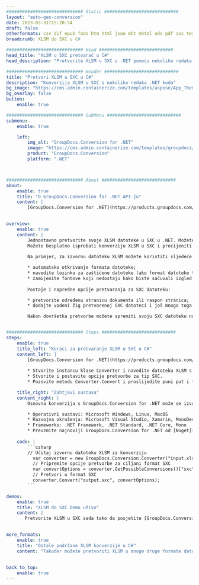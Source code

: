 ```yaml
---
############################# Static ############################
layout: "auto-gen-conversion"
date: 2023-03-31T15:20:54
draft: false
otherformats: csv dif epub fods htm html json mht mhtml ods pdf sxc tex tsv xlam xls xlsb xlsm xlsx xlt xltm xltx xml xps
breadcrumb: XLSM do SXC u C#

############################# Head ############################
head_title: "XLSM u SXC pretvarač u C#"
head_description: "Pretvorite XLSM u SXC u .NET pomoću nekoliko redaka koda. Koristite GroupDocs Document Conversion API za pretvaranje preko 160 formata datoteka."

############################# Header ############################
title: "Pretvori XLSM u SXC u C#"
description: "Konverzija XLSM u SXC s nekoliko redaka .NET koda"
bg_image: "https://cms.admin.containerize.com/templates/aspose/App_Themes/V3/images/bg/header1.png"
bg_overlay: false
button:
    enable: true

############################# SubMenu ############################
submenu:
    enable: true

    left:
        img_alt: "GroupDocs.Conversion for .NET"
        image: "https://cms.admin.containerize.com/templates/groupdocs/images/product-logos/90x90-noborder/groupdocs-conversion-net.png"
        product: "GroupDocs.Conversion"
        platform: ".NET"



############################# About ############################
about:
    enable: true
    title: "O GroupDocs.Conversion for .NET API-ju"
    content: |
        [GroupDocs.Conversion for .NET](https://products.groupdocs.com/conversion/net/) može se koristiti za pretvaranje Microsoft Worda, Excela, PowerPointa, PDF-a, Visio i drugih formata. GroupDocs.Conversion je samostalni API koji je prikladan za pozadinske i interne sustave gdje su potrebne visoke performanse. Ne ovisi o softveru poput Microsofta ili Open Officea.
    

overview:
    enable: true
    content: |
        Jednostavno pretvorite svoje XLSM datoteke u SXC u .NET. Možete koristiti samo nekoliko C# linija koda na bilo kojoj platformi po vašem izboru kao što su - Windows, Linux, macOS.
        Možete besplatno isprobati konverziju XLSM u SXC i procijeniti kvalitetu rezultata konverzije. Uz jednostavne scenarije konverzije datoteka, možete isprobati naprednije opcije za učitavanje izvorne XLSM datoteke i za spremanje izlaznog SXC rezultata. 
        
        Na primjer, za izvornu datoteku XLSM možete koristiti sljedeće opcije učitavanja:

        * automatsko otkrivanje formata datoteke;
        * navedite lozinku za zaštićene datoteke (ako format datoteke to podržava);
        * zamijenite fontove koji nedostaju kako biste sačuvali izgled dokumenta.
        
        Postoje i napredne opcije pretvaranja za SXC datoteku:

        * pretvorite određenu stranicu dokumenta ili raspon stranica;
        * dodajte vodeni žig pretvorenoj SXC datoteci i još mnogo toga.

        Nakon dovršetka pretvorbe možete spremiti svoju SXC datoteku na lokalnu stazu datoteke ili bilo koju pohranu treće strane kao što su FTP, Amazon S3, Google Drive, Dropbox itd. Imajte na umu - da pretvorite XLSM u {{ TO}} nema potrebe za instaliranjem bilo kakvog dodatnog softvera - poput MS Officea, Open Officea, Adobe Acrobat Readera itd.


############################# Steps ############################
steps:
    enable: true
    title_left: "Koraci za pretvaranje XLSM u SXC u C#"
    content_left: |
        [GroupDocs.Conversion for .NET](https://products.groupdocs.com/conversion/net/) programerima olakšava pretvaranje XLSM datoteke u SXC s nekoliko redaka koda.
        
        * Stvorite instancu klase Converter i navedite datoteku XLSM s punim putem
        * Stvorite i postavite opcije pretvorbe za tip SXC.
        * Pozovite metodu Converter.Convert i proslijedite puni put i format (SXC) kao parametar

    title_right: "Zahtjevi sustava"
    content_right: |
        Osnovna konverzija s GroupDocs.Conversion for .NET može se izvršiti u samo nekoliko jednostavnih koraka. Naši API-ji podržani su na svim glavnim platformama i operativnim sustavima. Prije izvršavanja koda u nastavku, provjerite imate li sljedeće preduvjete instalirane na vašem sustavu.

        * Operativni sustavi: Microsoft Windows, Linux, MacOS
        * Razvojna okruženja: Microsoft Visual Studio, Xamarin, MonoDevelop
        * Frameworks: .NET Framework, .NET Standard, .NET Core, Mono
        * Preuzmite najnoviji GroupDocs.Conversion for .NET od [Nuget](https://www.nuget.org/packages/groupdocs.conversion)
         
    code: |
        ```csharp    
        // Učitaj izvornu datoteku XLSM za konverziju
          var converter = new GroupDocs.Conversion.Converter("input.xlsm");
          // Pripremite opcije pretvorbe za ciljani format SXC
          var convertOptions = converter.GetPossibleConversions()["sxc"].ConvertOptions;
          // Pretvori u format SXC
          converter.Convert("output.sxc", convertOptions);
        ```

demos:
    enable: true
    title: "XLSM do SXC Demo uživo"
    content: |
       Pretvorite XLSM u SXC sada tako da posjetite [GroupDocs.Conversion App](https://products.groupdocs.app/conversion/family) web mjesto. Online demo ima sljedeće prednosti
          

more_formats:
    enable: true
    title: "Ostale podržane XLSM konverzije u C#"
    content: "Također možete pretvoriti XLSM u mnoge druge formate datoteka. Pogledajte popis u nastavku."
       
       
back_to_top:
    enable: true
---
```

